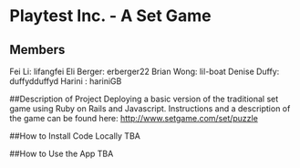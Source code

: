 # Playtest Inc. - A Set Game

## Members
Fei Li: lifangfei
Eli Berger: erberger22
Brian Wong: lil-boat
Denise Duffy: duffydduffyd
Harini : hariniGB

##Description of Project
Deploying a basic version of the traditional set game using Ruby on Rails and Javascript. 
Instructions and a description of the game can be found here: http://www.setgame.com/set/puzzle

##How to Install Code Locally
TBA

##How to Use the App
TBA


